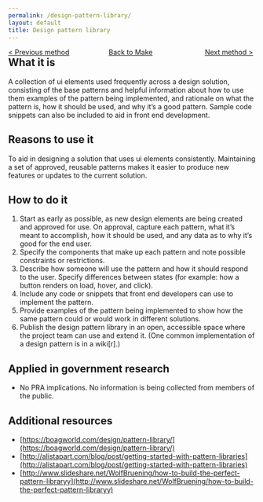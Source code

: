 ```yaml
---
permalink: /design-pattern-library/
layout: default
title: Design pattern library
---
```


<style>
	.subnav {
/*		width: 100%;*/
	}
	.left {
		text-align:left;
		width:33%;
		float:left;
	}
	.middle {
		text-align: center;
		width: 33%;
		float:left;
	}
	.right {
		text-align: right;
		width: 33%;
		float:left;
	}
</style>

<nav class="subnav">
	<div class="left">
		<a href="#">&lt; Previous method</a>
	</div>
	<div class="middle">
		<a href="#">Back to Make</a>
	</div>
	<div class="right">
		<a href="#">Next method &gt;</a>
	</div>
</nav>

## What it is

A collection of ui elements used frequently across a design solution, consisting of the base patterns and helpful information about how to use them examples of the pattern being implemented, and rationale on what the pattern is, how it should be used, and why it’s a good pattern. Sample code snippets can also be included to aid in front end development.


## Reasons to use it

To aid in designing a solution that uses ui elements consistently. Maintaining a set of approved, reusable patterns makes it easier to produce new features or updates to the current solution.  

## How to do it

1. Start as early as possible, as new design elements are being created and approved for use. On approval, capture each pattern, what it’s meant to accomplish, how it should be used, and any data as to why it’s good for the end user.
2. Specify the components that make up each pattern and note possible constraints or restrictions. 
3. Describe how someone will use the pattern and how it should respond to the user. Specify differences between states (for example: how a button renders on load, hover, and click).
4. Include any code or snippets that front end developers can use to implement the pattern. 
5. Provide examples of the pattern being implemented to show how the same pattern could or would work in different solutions. 
6. Publish the design pattern library in an open, accessible space where the project team can use and extend it. (One common implementation of a design pattern is in a wiki[r].)


## Applied in government research

-  No PRA implications. No information is being collected from members of the public.


## Additional resources

-  [https://boagworld.com/design/pattern-library/](https://boagworld.com/design/pattern-library/)
-  [http://alistapart.com/blog/post/getting-started-with-pattern-libraries](http://alistapart.com/blog/post/getting-started-with-pattern-libraries)
-  [http://www.slideshare.net/WolfBruening/how-to-build-the-perfect-pattern-libraryy](http://www.slideshare.net/WolfBruening/how-to-build-the-perfect-pattern-libraryy)